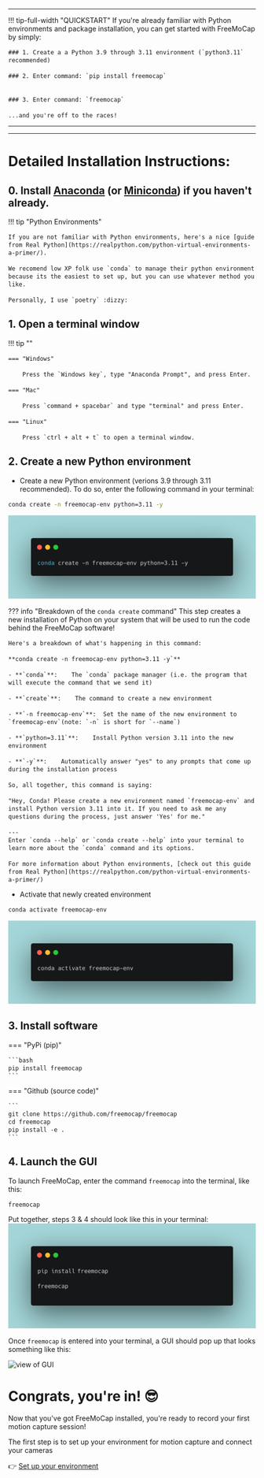 ___



!!! tip-full-width "QUICKSTART"
    If you're already familiar with Python environments and package installation, you can get started with FreeMoCap by simply:
    
    ### 1. Create a a Python 3.9 through 3.11 environment (`python3.11` recommended) 
    
    ### 2. Enter command: `pip install freemocap`
        

    ### 3. Enter command: `freemocap`
        
    ...and you're off to the races!
___
___
# Detailed Installation Instructions:
## 0.  Install [Anaconda](https://www.anaconda.com/download) (or [Miniconda](https://docs.conda.io/en/latest/miniconda.html)) if you haven't already.
!!! tip "Python Environments"

    If you are not familiar with Python environments, here's a nice [guide from Real Python](https://realpython.com/python-virtual-environments-a-primer/).
    
    We recomend low XP folk use `conda` to manage their python environment because its the easiest to set up, but you can use whatever method you like.

    Personally, I use `poetry` :dizzy:

## 1. Open a terminal window
!!! tip ""

    === "Windows"
    
        Press the `Windows key`, type "Anaconda Prompt", and press Enter.
    
    === "Mac"
    
        Press `command + spacebar` and type "terminal" and press Enter. 
    
    === "Linux"
    
        Press `ctrl + alt + t` to open a terminal window.
    
## 2. Create a new Python environment 

- Create a new Python environment (verions 3.9 through 3.11 recommended). To do so, enter the following command in your terminal: 
```bash
conda create -n freemocap-env python=3.11 -y
```
![conda create -n freemocap-env python=3.11 -y](../assets/images/carbon_conda_create_freemocap-env.png)

??? info "Breakdown of the `conda create` command" 
    This step creates a new installation of Python on your system that will be used to run the code behind the FreeMoCap software!
    
    Here's a breakdown of what's happening in this command:

    **conda create -n freemocap-env python=3.11 -y`**

    - **`conda`**:    The `conda` package manager (i.e. the program that will execute the command that we send it)

    - **`create`**:    The command to create a new environment

    - **`-n freemocap-env`**:  Set the name of the new environment to `freemocap-env`(note: `-n` is short for `--name`)
    
    - **`python=3.11`**:    Install Python version 3.11 into the new environment

    - **`-y`**:    Automatically answer "yes" to any prompts that come up during the installation process

    So, all together, this command is saying:

    "Hey, Conda! Please create a new environment named `freemocap-env` and install Python version 3.11 into it. If you need to ask me any questions during the process, just answer 'Yes' for me."

    ---
    Enter `conda --help` or `conda create --help` into your terminal to learn more about the `conda` command and its options.

    For more information about Python environments, [check out this guide from Real Python](https://realpython.com/python-virtual-environments-a-primer/)
    

- Activate that newly created environment
```bash
conda activate freemocap-env
```
![conda activate freemocap-env](../assets/images/carbon_conda_activate_freemocap-env.png)

## 3. Install software

=== "PyPi (pip)"

    ```bash
    pip install freemocap
    ```

=== "Github (source code)" 

    ```
    git clone https://github.com/freemocap/freemocap
    cd freemocap
    pip install -e .    
    ```

## 4. Launch the GUI
To launch FreeMoCap, enter the command `freemocap` into the terminal, like this:
```
freemocap
```
Put together, steps 3 & 4 should look like this in your terminal:
![pip install freemocap / freemocap](../assets/images/carbon_pipinstall_freemocap.png)


Once `freemocap` is entered into your terminal, a GUI should pop up that looks something like this:

![view of GUI](https://user-images.githubusercontent.com/15314521/239695690-90ef7e7b-48f3-4f46-8d4a-5b5bcc3254b3.png)


# Congrats, you're in! :sunglasses:

Now that you've got FreeMoCap installed, you're ready to record your first motion capture session!

The first step is to set up your environment for motion capture and connect your cameras

:point_right: [Set up your environment](/getting_started/your_first_recording/)
